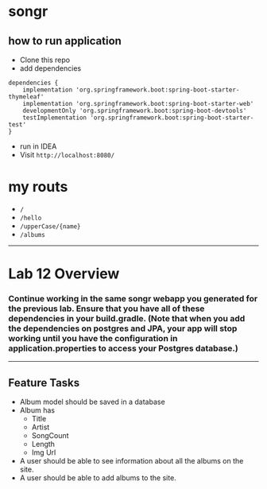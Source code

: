 # songr
## how to run application
* Clone this repo
* add dependencies 
```
dependencies {
	implementation 'org.springframework.boot:spring-boot-starter-thymeleaf'
	implementation 'org.springframework.boot:spring-boot-starter-web'
	developmentOnly 'org.springframework.boot:spring-boot-devtools'
	testImplementation 'org.springframework.boot:spring-boot-starter-test'
}

```
* run in IDEA
* Visit ``http://localhost:8080/``

# my routs
* ``/``
* ``/hello``
* ``/upperCase/{name}``
* ``/albums``
----
# Lab 12 Overview
### Continue working in the same songr webapp you generated for the previous lab. Ensure that you have all of these dependencies in your build.gradle. (Note that when you add the dependencies on postgres and JPA, your app will stop working until you have the configuration in application.properties to access your Postgres database.)

****
## Feature Tasks
* Album model should be saved in a database
* Album has
   * Title
   * Artist
   * SongCount
   * Length
   * Img Url
* A user should be able to see information about all the albums on the site.
* A user should be able to add albums to the site.